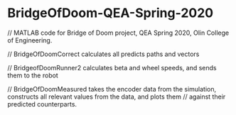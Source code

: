 # BridgeOfDoom-QEA-Spring-2020
// MATLAB code for Bridge of Doom project, QEA Spring 2020, Olin College of Engineering. 


// BridgeOfDoomCorrect calculates all predicts paths and vectors

// BridgeofDoomRunner2 calculates beta and wheel speeds, and sends them to the robot

// BridgeOfDoomMeasured takes the encoder data from the simulation, constructs all relevant values from the data, and plots them        // against their predicted counterparts. 
